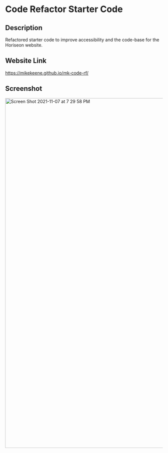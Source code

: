 # Code Refactor Starter Code
## Description
Refactored starter code to improve accessibility and the code-base for the Horiseon website.  

## Website Link
https://mikekeene.github.io/mk-code-rf/

## Screenshot
<img width="1117" alt="Screen Shot 2021-11-07 at 7 29 58 PM" src="https://user-images.githubusercontent.com/93222787/140670841-88cddf71-8861-4daf-a5e7-fcaf408a2d5b.png">
